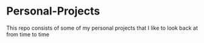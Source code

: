 # Personal-Projects
This repo consists of some of my personal projects that I like to look back at from time to time
